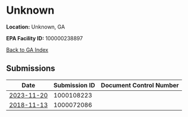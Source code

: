 # Unknown

**Location:** Unknown, GA

**EPA Facility ID:** 100000238897

[Back to GA Index](../../index.md)

## Submissions

| Date | Submission ID | Document Control Number |
|------|--------------|-------------------------|
| [2023-11-20](submissions/1000108223.md) | 1000108223 |  |
| [2018-11-13](submissions/1000072086.md) | 1000072086 |  |
